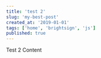 ```yaml
---
title: 'test 2'
slug: 'my-best-post'
created_at: '2019-01-01'
tags: ['home', 'brightsign', 'js']
published: true
---
```


Test 2 Content